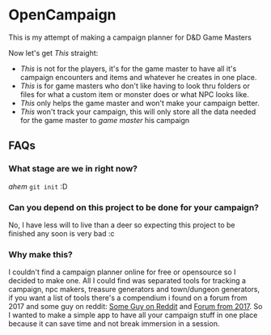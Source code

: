 # OpenCampaign

This is my attempt of making a campaign planner for D&D Game Masters

Now let's get _This_ straight:

- _This_ is not for the players, it's for the game master to have all it's campaign encounters and items and whatever he creates in one place.
- _This_ is for game masters who don't like having to look thru folders or files for what a custom item or monster does or what NPC looks like.
- _This_ only helps the game master and won't make your campaign better.
- _This_ won't track your campaign, this will only store all the data needed for the game master to _game master_ his campaign

## FAQs

### What stage are we in right now?

_ahem_ `git init` :D

### Can you depend on this project to be done for your campaign?

No, I have less will to live than a deer so expecting this project to be finished any soon is very bad :c

### Why make this?

I couldn't find a campaign planner online for free or opensource so I decided to make one. All I could find was separated tools for tracking a campaign, npc makers, treasure generators and town/dungeon generators, if you want a list of tools there's a compendium i found on a forum from 2017 and some guy on reddit: [Some Guy on Reddit][0cbd948b] and [Forum from 2017][25622d1e]. So I wanted to make a simple app to have all your campaign stuff in one place because it can save time and not break immersion in a session.

  [0cbd948b]: https://www.reddit.com/r/DnD/comments/7rdxbw/dd_tool_compendium_5e_updated_with_maps_plants/ "yote"
  [25622d1e]: https://www.dndbeyond.com/forums/dungeons-dragons-discussion/dungeon-masters-only/1201-campaign-management-tools "yeeten"
